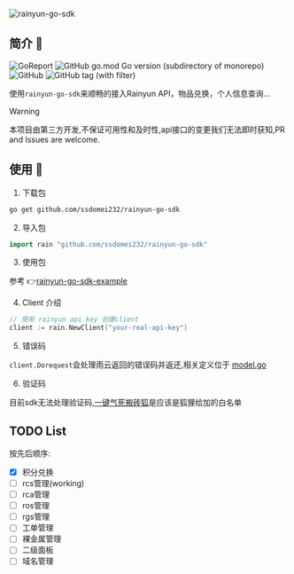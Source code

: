 ![rainyun-go-sdk](https://www.rainyun.com/img/logo.d193755d.png)

## 简介 📜

![GoReport](https://goreportcard.com/badge/github.com/ssdomei232/rainyun-go-sdk)
![GitHub go.mod Go version (subdirectory of monorepo)](https://img.shields.io/github/go-mod/go-version/ssdomei232/rainyun-go-sdk) 
![GitHub](https://img.shields.io/github/license/ssdomei232/rainyun-go-sdk) 
![GitHub tag (with filter)](https://img.shields.io/github/v/tag/ssdomei232/rainyun-go-sdk)

使用`rainyun-go-sdk`来顺畅的接入Rainyun API，物品兑换，个人信息查询...

> [!WARNING]  
> 本项目由第三方开发,不保证可用性和及时性,api接口的变更我们无法即时获知,PR and Issues are welcome.

## 使用 🥑

1. 下载包

```bash
go get github.com/ssdomei232/rainyun-go-sdk
```

2. 导入包

```go
import rain "github.com/ssdomei232/rainyun-go-sdk"
```

3. 使用包

参考 👉[rainyun-go-sdk-example](https://git.mmeiblog.cn/mei/rainyun-go-sdk-example)

4. Client 介绍

```go
// 使用 rainyun api key 创建client
client := rain.NewClient("your-real-api-key")
```

5. 错误码

`client.Dorequest`会处理雨云返回的错误码并返还,相关定义位于 [model.go](https://git.mmeiblog.cn/mei/rainyun-go-sdk/src/branch/main/model.go)

6. 验证码

目前sdk无法处理验证码,[一键气死搬砖狐](https://api.zzwl.top/rainyun-tasks/)是应该是狐狸给加的白名单

## TODO List

按先后顺序:

- [x] 积分兑换  
- [ ] rcs管理(working)  
- [ ] rca管理  
- [ ] ros管理  
- [ ] rgs管理  
- [ ] 工单管理  
- [ ] 裸金属管理  
- [ ] 二级面板  
- [ ] 域名管理  
